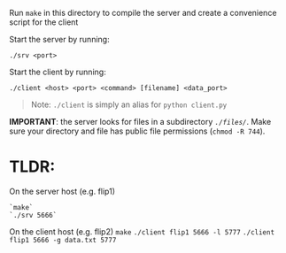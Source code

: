 Run `make` in this directory to compile the server and create a convenience script for the client

Start the server by running:

`./srv <port>`

Start the client by running: 

`./client <host> <port> <command> [filename] <data_port>`

>Note: `./client` is simply an alias for `python client.py`

**IMPORTANT**: the server looks for files in a subdirectory *`./files/`*.
Make sure your directory and file has public file permissions (`chmod -R 744`).


# TLDR:
On the server host (e.g. flip1)

	`make`
	`./srv 5666`

On the client host (e.g. flip2)
	`make`
	`./client flip1 5666 -l 5777`
	`./client flip1 5666 -g data.txt 5777`
